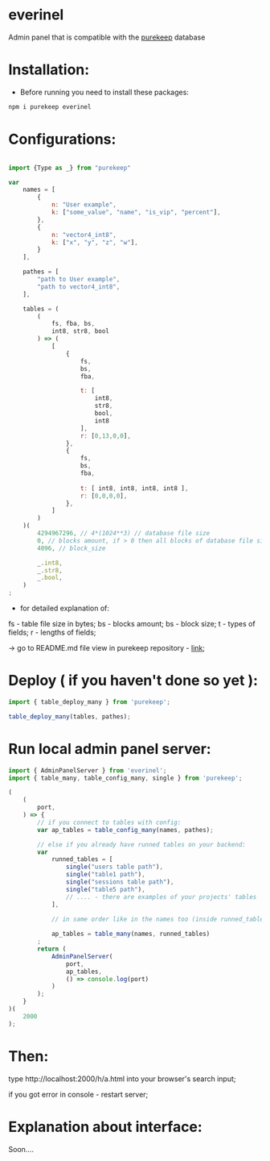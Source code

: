 # everinel

Admin panel that is compatible with the [purekeep](https://github.com/dencelman1/purekeep) database


# Installation:

- Before running you need to install these packages:

```sh
npm i purekeep everinel
```

# Configurations:

```js

import {Type as _} from "purekeep"

var
    names = [
        {
            n: "User example",
            k: ["some_value", "name", "is_vip", "percent"],
        },
        {
            n: "vector4_int8",
            k: ["x", "y", "z", "w"],
        }
    ],

    pathes = [
        "path to User example",
        "path to vector4_int8",
    ],

    tables = (
        (
            fs, fba, bs,
            int8, str8, bool
        ) => (
            [
                {
                    fs,
                    bs,
                    fba,

                    t: [
                        int8,
                        str8,
                        bool,
                        int8
                    ],
                    r: [0,13,0,0],
                },
                {
                    fs,
                    bs,
                    fba,
                    
                    t: [ int8, int8, int8, int8 ],
                    r: [0,0,0,0],
                },
            ]
        )
    )(
        4294967296, // 4*(1024**3) // database file size
        0, // blocks amount, if > 0 then all blocks of database file size
        4096, // block_size

        _.int8,
        _.str8,
        _.bool,
    )
;

```

- for detailed explanation of:

fs - table file size in bytes;
bs - blocks amount;
bs - block size;
t - types of fields;
r - lengths of fields;

-> go to README.md file view in purekeep repository - [link](https://github.com/dencelman1/purekeep);


# Deploy ( if you haven't done so yet ):

```js
import { table_deploy_many } from 'purekeep';

table_deploy_many(tables, pathes);
```

# Run local admin panel server:

```js
import { AdminPanelServer } from 'everinel';
import { table_many, table_config_many, single } from 'purekeep';

(
    (
        port,
    ) => {
        // if you connect to tables with config:
        var ap_tables = table_config_many(names, pathes);

        // else if you already have runned tables on your backend:
        var
            runned_tables = [
                single("users table path"),
                single("table1 path"),
                single("sessions table path"),
                single("table5 path"),
                // .... - there are examples of your projects' tables
            ],
            
            // in same order like in the names too (inside runned_tables)

            ap_tables = table_many(names, runned_tables)
        ;
        return (
            AdminPanelServer(
                port,
                ap_tables,
                () => console.log(port)
            )
        );
    }
)(
    2000
);
```

# Then:

type http://localhost:2000/h/a.html into your browser's search input;

if you got error in console - restart server;


# Explanation about interface:

Soon....

